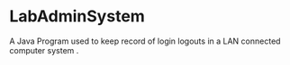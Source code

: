 # LabAdminSystem
A Java Program used to keep record of login logouts in a LAN connected computer system  .
